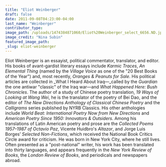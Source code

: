 ```yaml
---
title: "Eliot Weinberger"
draft: false
date: 2011-09-08T04:23:00-04:00
last_name: "Weinberger"
contributor_type:
image_path: /uploads/1474384871060/Eliot%20Weinberger_select_6656.ND.jpg
image_credit: "Nina Subin"
featured_image_path:
_slug: eliot-weinberger
---
```


Eliot Weinberger is an essayist, political commentator, translator, and editor. His books of avant-gardist literary essays include _Karmic Traces_, _An Elemental Thing_ (named by the _Village Voice_ as one of the "20 Best Books of the Year") and, most recently, _Oranges & Peanuts for Sale_. His political articles are collected in _What I Heard About Iraq—_called by the _Guardian_ the one antiwar "classic" of the Iraq war—and _What Happened Here: Bush Chronicles_. The author of a study of Chinese poetry translation, _19 Ways of Looking at Wang Wei_, he is the translator of the poetry of Bei Dao, and the editor of _The New Directions Anthology of Classical Chinese Poetry_ and the _Calligrams_ series published by NYRB Classics. His other anthologies include _World Beat: International Poetry Now from New Directions_ and _American Poetry Since 1950: Innovators & Outsiders_. Among his translations of Latin American poetry and prose are the _Collected Poems 1957–1987 of Octavio Paz_, Vicente Huidbro's _Altazor_, and Jorge Luis Borges’ _Selected Non-Fictions_, which received the National Book Critics Circle award for criticism. He was born in New York City, where he still lives. Often presented as a "post-national" writer, his work has been translated into thirty languages, and appears frequently in the _New York Review of Books_, the _London Review of Books_, and periodicals and newspapers abroad.

